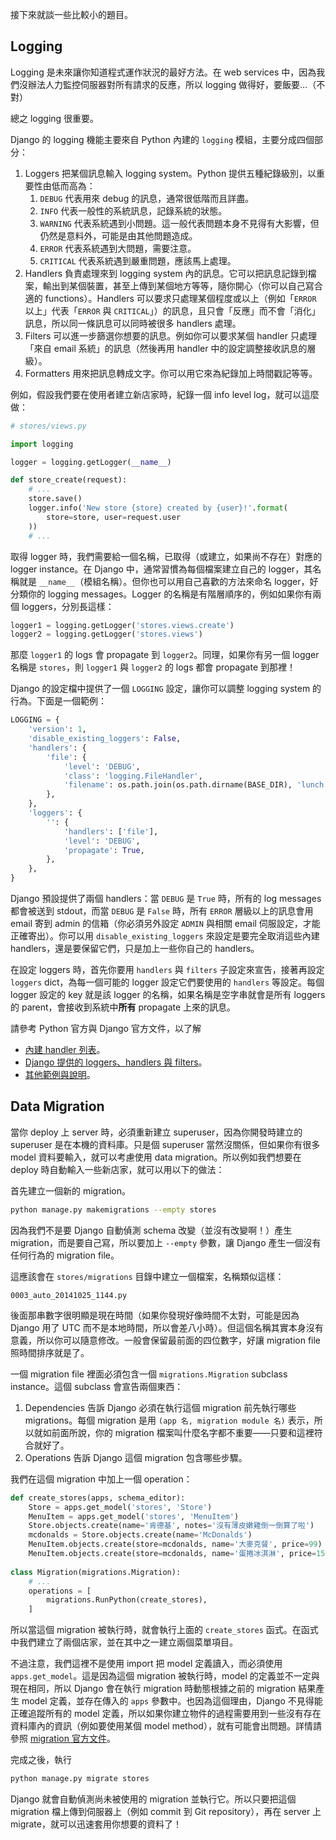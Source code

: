 接下來就談一些比較小的題目。

## Logging

Logging 是未來讓你知道程式運作狀況的最好方法。在 web services 中，因為我們沒辦法人力監控伺服器對所有請求的反應，所以 logging 做得好，要飯要…（不對）

總之 logging 很重要。

Django 的 logging 機能主要來自 Python 內建的 `logging` 模組，主要分成四個部分：

1. Loggers 把某個訊息輸入 logging system。Python 提供五種紀錄級別，以重要性由低而高為：
    1. `DEBUG` 代表用來 debug 的訊息，通常很低階而且詳盡。
    2. `INFO` 代表一般性的系統訊息，記錄系統的狀態。
    3. `WARNING` 代表系統遇到小問題。這一般代表問題本身不見得有大影響，但仍然是意料外，可能是由其他問題造成。
    4. `ERROR` 代表系統遇到大問題，需要注意。
    5. `CRITICAL` 代表系統遇到嚴重問題，應該馬上處理。
2. Handlers 負責處理來到 logging system 內的訊息。它可以把訊息記錄到檔案，輸出到某個裝置，甚至上傳到某個地方等等，隨你開心（你可以自己寫合適的 functions）。Handlers 可以要求只處理某個程度或以上（例如「`ERROR` 以上」代表「`ERROR` 與 `CRITICAL`」）的訊息，且只會「反應」而不會「消化」訊息，所以同一條訊息可以同時被很多 handlers 處理。
3. Filters 可以進一步篩選你想要的訊息。例如你可以要求某個 handler 只處理「來自 email 系統」的訊息（然後再用 handler 中的設定調整接收訊息的層級）。
4. Formatters 用來把訊息轉成文字。你可以用它來為紀錄加上時間戳記等等。

例如，假設我們要在使用者建立新店家時，紀錄一個 info level log，就可以這麼做：

```python
# stores/views.py

import logging

logger = logging.getLogger(__name__)

def store_create(request):
    # ...
    store.save()
    logger.info('New store {store} created by {user}!'.format(
        store=store, user=request.user
    ))
    # ...
```

取得 logger 時，我們需要給一個名稱，已取得（或建立，如果尚不存在）對應的 logger instance。在 Django 中，通常習慣為每個檔案建立自己的 logger，其名稱就是 `__name__`（模組名稱）。但你也可以用自己喜歡的方法來命名 logger，好分類你的 logging messages。Logger 的名稱是有階層順序的，例如如果你有兩個 loggers，分別長這樣：

```python
logger1 = logging.getLogger('stores.views.create')
logger2 = logging.getLogger('stores.views')
```

那麼 `logger1` 的 logs 會 propagate 到 `logger2`。同理，如果你有另一個 logger 名稱是 `stores`，則 `logger1` 與 `logger2` 的 logs 都會 propagate 到那裡！

Django 的設定檔中提供了一個 `LOGGING` 設定，讓你可以調整 logging system 的行為。下面是一個範例：

```python
LOGGING = {
    'version': 1,
    'disable_existing_loggers': False,
    'handlers': {
        'file': {
            'level': 'DEBUG',
            'class': 'logging.FileHandler',
            'filename': os.path.join(os.path.dirname(BASE_DIR), 'lunch.log'),
        },
    },
    'loggers': {
        '': {
            'handlers': ['file'],
            'level': 'DEBUG',
            'propagate': True,
        },
    },
}
```

Django 預設提供了兩個 handlers：當 `DEBUG` 是 `True` 時，所有的 log messages 都會被送到 stdout，而當 `DEBUG` 是 `False` 時，所有 `ERROR` 層級以上的訊息會用 email 寄到 admin 的信箱（你必須另外設定 `ADMIN` 與相關 email 伺服設定，才能正確寄出）。你可以用 `disable_existing_loggers` 來設定是要完全取消這些內建 handlers，還是要保留它們，只是加上一些你自己的 handlers。

在設定 loggers 時，首先你要用 `handlers` 與 `filters` 子設定來宣告，接著再設定 `loggers` dict，為每一個可能的 logger 設定它們要使用的 `handlers` 等設定。每個 logger 設定的 key 就是該 logger 的名稱，如果名稱是空字串就會是所有 loggers 的 parent，會接收到系統中**所有** propagate 上來的訊息。

請參考 Python 官方與 Django 官方文件，以了解

* [內建 handler 列表](https://docs.python.org/3/library/logging.handlers.html)。
* [Django 提供的 loggers、handlers 與 filters](https://docs.djangoproject.com/en/1.7/topics/logging/#django-s-logging-extensions)。
* [其他範例與說明](https://docs.djangoproject.com/en/1.7/topics/logging/)。

## Data Migration

當你 deploy 上 server 時，必須重新建立 superuser，因為你開發時建立的 superuser 是在本機的資料庫。只是個 superuser 當然沒關係，但如果你有很多 model 資料要輸入，就可以考慮使用 data migration。所以例如我們想要在 deploy 時自動輸入一些新店家，就可以用以下的做法：

首先建立一個新的 migration。

```bash
python manage.py makemigrations --empty stores
```

因為我們不是要 Django 自動偵測 schema 改變（並沒有改變啊！）產生 migration，而是要自己寫，所以要加上 `--empty` 參數，讓 Django 產生一個沒有任何行為的 migration file。

這應該會在 `stores/migrations` 目錄中建立一個檔案，名稱類似這樣：

```
0003_auto_20141025_1144.py
```

後面那串數字很明顯是現在時間（如果你發現好像時間不太對，可能是因為 Django 用了 UTC 而不是本地時間，所以會差八小時）。但這個名稱其實本身沒有意義，所以你可以隨意修改。一般會保留最前面的四位數字，好讓 migration file 照時間排序就是了。

一個 migration file 裡面必須包含一個 `migrations.Migration` subclass instance。這個 subclass 會宣告兩個東西：

1. Dependencies 告訴 Django 必須在執行這個 migration 前先執行哪些 migrations。每個 migration 是用 `(app 名, migration module 名)` 表示，所以就如前面所說，你的 migration 檔案叫什麼名字都不重要——只要和這裡符合就好了。
2. Operations 告訴 Django 這個 migration 包含哪些步驟。

我們在這個 migration 中加上一個 operation：

```python
def create_stores(apps, schema_editor):
    Store = apps.get_model('stores', 'Store')
    MenuItem = apps.get_model('stores', 'MenuItem')
    Store.objects.create(name='肯德基', notes='沒有薄皮嫩雞倒一倒算了啦')
    mcdonalds = Store.objects.create(name='McDonalds')
    MenuItem.objects.create(store=mcdonalds, name='大麥克餐', price=99)
    MenuItem.objects.create(store=mcdonalds, name='蛋捲冰淇淋', price=15)
    
class Migration(migrations.Migration):
    # ...
    operations = [
        migrations.RunPython(create_stores),
    ]
```

所以當這個 migration 被執行時，就會執行上面的 `create_stores` 函式。在函式中我們建立了兩個店家，並在其中之一建立兩個菜單項目。

不過注意，我們這裡不是使用 import 把 model 定義讀入，而必須使用 `apps.get_model`。這是因為這個 migration 被執行時，model 的定義並不一定與現在相同，所以 Django 會在執行 migration 時動態根據之前的 migration 結果產生 model 定義，並存在傳入的 `apps` 參數中。也因為這個理由，Django 不見得能正確追蹤所有的 model 定義，所以如果你建立物件的過程需要用到一些沒有存在資料庫內的資訊（例如要使用某個 model method），就有可能會出問題。詳情請參照 [migration 官方文件](https://docs.djangoproject.com/en/1.7/topics/migrations/)。

完成之後，執行

```bash
python manage.py migrate stores
```

Django 就會自動偵測尚未被使用的 migration 並執行它。所以只要把這個 migration 檔上傳到伺服器上（例如 commit 到 Git repository），再在 server 上 migrate，就可以迅速套用你想要的資料了！